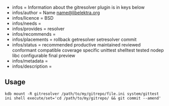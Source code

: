 - infos = Information about the gitresolver plugin is in keys below
- infos/author = Name <name@libelektra.org>
- infos/licence = BSD
- infos/needs =
- infos/provides = resolver
- infos/recommends =
- infos/placements = rollback getresolver setresolver commit
- infos/status = recommended productive maintained reviewed conformant compatible coverage specific unittest shelltest tested nodep libc configurable final preview 
- infos/metadata =
- infos/description =

## Usage ##

```
kdb mount -R gitresolver /path/to/my/gitrepo/file.ini system/gittest ini shell execute/set='cd /path/to/my/gitrepo/ && git commit --amend'
```

